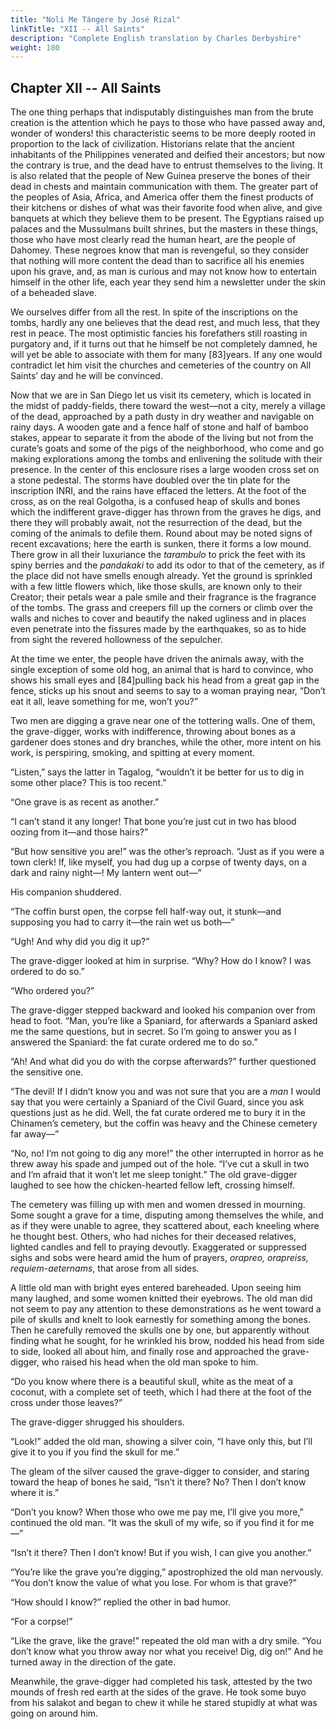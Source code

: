 ```yaml
---
title: "Noli Me Tángere by José Rizal"
linkTitle: "XII -- All Saints"
description: "Complete English translation by Charles Derbyshire"
weight: 180
---
```

## Chapter XII -- All Saints

The one thing perhaps that indisputably distinguishes man from the brute creation is the attention which he pays to those who have passed away and, wonder of wonders! this characteristic seems to be more deeply rooted in proportion to the lack of civilization. Historians relate that the ancient inhabitants of the Philippines venerated and deified their ancestors; but now the contrary is true, and the dead have to entrust themselves to the living. It is also related that the people of New Guinea preserve the bones of their dead in chests and maintain communication with them. The greater part of the peoples of Asia, Africa, and America offer them the finest products of their kitchens or dishes of what was their favorite food when alive, and give banquets at which they believe them to be present. The Egyptians raised up palaces and the Mussulmans built shrines, but the masters in these things, those who have most clearly read the human heart, are the people of Dahomey. These negroes know that man is revengeful, so they consider that nothing will more content the dead than to sacrifice all his enemies upon his grave, and, as man is curious and may not know how to entertain himself in the other life, each year they send him a newsletter under the skin of a beheaded slave.

We ourselves differ from all the rest. In spite of the inscriptions on the tombs, hardly any one believes that the dead rest, and much less, that they rest in peace. The most optimistic fancies his forefathers still roasting in purgatory and, if it turns out that he himself be not completely damned, he will yet be able to associate with them for many [83]years. If any one would contradict let him visit the churches and cemeteries of the country on All Saints’ day and he will be convinced.

Now that we are in San Diego let us visit its cemetery, which is located in the midst of paddy-fields, there toward the west—not a city, merely a village of the dead, approached by a path dusty in dry weather and navigable on rainy days. A wooden gate and a fence half of stone and half of bamboo stakes, appear to separate it from the abode of the living but not from the curate’s goats and some of the pigs of the neighborhood, who come and go making explorations among the tombs and enlivening the solitude with their presence. In the center of this enclosure rises a large wooden cross set on a stone pedestal. The storms have doubled over the tin plate for the inscription INRI, and the rains have effaced the letters. At the foot of the cross, as on the real Golgotha, is a confused heap of skulls and bones which the indifferent grave-digger has thrown from the graves he digs, and there they will probably await, not the resurrection of the dead, but the coming of the animals to defile them. Round about may be noted signs of recent excavations; here the earth is sunken, there it forms a low mound. There grow in all their luxuriance the *tarambulo* to prick the feet with its spiny berries and the *pandakaki* to add its odor to that of the cemetery, as if the place did not have smells enough already. Yet the ground is sprinkled with a few little flowers which, like those skulls, are known only to their Creator; their petals wear a pale smile and their fragrance is the fragrance of the tombs. The grass and creepers fill up the corners or climb over the walls and niches to cover and beautify the naked ugliness and in places even penetrate into the fissures made by the earthquakes, so as to hide from sight the revered hollowness of the sepulcher.

At the time we enter, the people have driven the animals away, with the single exception of some old hog, an animal that is hard to convince, who shows his small eyes and [84]pulling back his head from a great gap in the fence, sticks up his snout and seems to say to a woman praying near, “Don’t eat it all, leave something for me, won’t you?”

Two men are digging a grave near one of the tottering walls. One of them, the grave-digger, works with indifference, throwing about bones as a gardener does stones and dry branches, while the other, more intent on his work, is perspiring, smoking, and spitting at every moment.

“Listen,” says the latter in Tagalog, “wouldn’t it be better for us to dig in some other place? This is too recent.”

“One grave is as recent as another.”

“I can’t stand it any longer! That bone you’re just cut in two has blood oozing from it—and those hairs?”

“But how sensitive you are!” was the other’s reproach. “Just as if you were a town clerk! If, like myself, you had dug up a corpse of twenty days, on a dark and rainy night—! My lantern went out—”

His companion shuddered.

“The coffin burst open, the corpse fell half-way out, it stunk—and supposing you had to carry it—the rain wet us both—”

“Ugh! And why did you dig it up?”

The grave-digger looked at him in surprise. “Why? How do I know? I was ordered to do so.”

“Who ordered you?”

The grave-digger stepped backward and looked his companion over from head to foot. “Man, you’re like a Spaniard, for afterwards a Spaniard asked me the same questions, but in secret. So I’m going to answer you as I answered the Spaniard: the fat curate ordered me to do so.”

“Ah! And what did you do with the corpse afterwards?” further questioned the sensitive one.

“The devil! If I didn’t know you and was not sure that you are a *man* I would say that you were certainly a Spaniard of the Civil Guard, since you ask questions just as he did. Well, the fat curate ordered me to bury it in the Chinamen’s cemetery, but the coffin was heavy and the Chinese cemetery far away—”

“No, no! I’m not going to dig any more!” the other interrupted in horror as he threw away his spade and jumped out of the hole. “I’ve cut a skull in two and I’m afraid that it won’t let me sleep tonight.” The old grave-digger laughed to see how the chicken-hearted fellow left, crossing himself.

The cemetery was filling up with men and women dressed in mourning. Some sought a grave for a time, disputing among themselves the while, and as if they were unable to agree, they scattered about, each kneeling where he thought best. Others, who had niches for their deceased relatives, lighted candles and fell to praying devoutly. Exaggerated or suppressed sighs and sobs were heard amid the hum of prayers, *orapreo, orapreiss, requiem-aeternams*, that arose from all sides.

A little old man with bright eyes entered bareheaded. Upon seeing him many laughed, and some women knitted their eyebrows. The old man did not seem to pay any attention to these demonstrations as he went toward a pile of skulls and knelt to look earnestly for something among the bones. Then he carefully removed the skulls one by one, but apparently without finding what he sought, for he wrinkled his brow, nodded his head from side to side, looked all about him, and finally rose and approached the grave-digger, who raised his head when the old man spoke to him.

“Do you know where there is a beautiful skull, white as the meat of a coconut, with a complete set of teeth, which I had there at the foot of the cross under those leaves?”

The grave-digger shrugged his shoulders.

“Look!” added the old man, showing a silver coin, “I have only this, but I’ll give it to you if you find the skull for me.”

The gleam of the silver caused the grave-digger to consider, and staring toward the heap of bones he said, “Isn’t it there? No? Then I don’t know where it is.”

“Don’t you know? When those who owe me pay me, I’ll give you more,” continued the old man. “It was the skull of my wife, so if you find it for me—”

“Isn’t it there? Then I don’t know! But if you wish, I can give you another.”

“You’re like the grave you’re digging,” apostrophized the old man nervously. “You don’t know the value of what you lose. For whom is that grave?”

“How should I know?” replied the other in bad humor.

“For a corpse!”

“Like the grave, like the grave!” repeated the old man with a dry smile. “You don’t know what you throw away nor what you receive! Dig, dig on!” And he turned away in the direction of the gate.

Meanwhile, the grave-digger had completed his task, attested by the two mounds of fresh red earth at the sides of the grave. He took some buyo from his salakot and began to chew it while he stared stupidly at what was going on around him. 